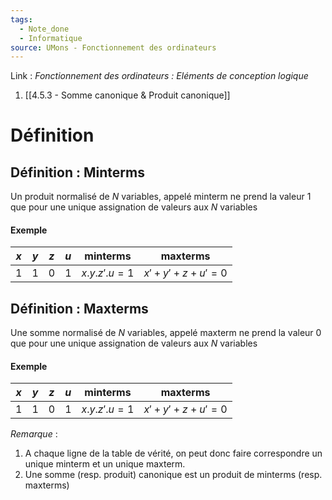 ```yaml
---
tags:
  - Note_done
  - Informatique
source: UMons - Fonctionnement des ordinateurs
---
```


Link :
_Fonctionnement des ordinateurs : Eléments de conception logique_
1. [[4.5.3 - Somme canonique & Produit canonique]]

# Définition
## Définition : Minterms
Un produit normalisé de $N$ variables, appelé minterm ne prend la valeur 1 que pour une unique assignation de valeurs aux $N$ variables

#### Exemple
| $x$ | $y$ | $z$ | $u$ | minterms | maxterms |
| ---- | ---- | ---- | ---- | ---- | ---- |
| 1 | 1 | 0 | 1 | $x.y.z'.u=1$  | $x'+y'+z+u'=0$ |

## Définition : Maxterms
Une somme normalisé de $N$ variables, appelé maxterm ne prend la valeur 0 que pour une unique assignation de valeurs aux $N$ variables
#### Exemple
| $x$ | $y$ | $z$ | $u$ | minterms | maxterms |
| ---- | ---- | ---- | ---- | ---- | ---- |
| 1 | 1 | 0 | 1 | $x.y.z'.u=1$  | $x'+y'+z+u'=0$ |

_Remarque_ :
1. A chaque ligne de la table de vérité, on peut donc faire correspondre un unique minterm et un unique maxterm.
2. Une somme (resp. produit) canonique est un produit de minterms (resp. maxterms)
